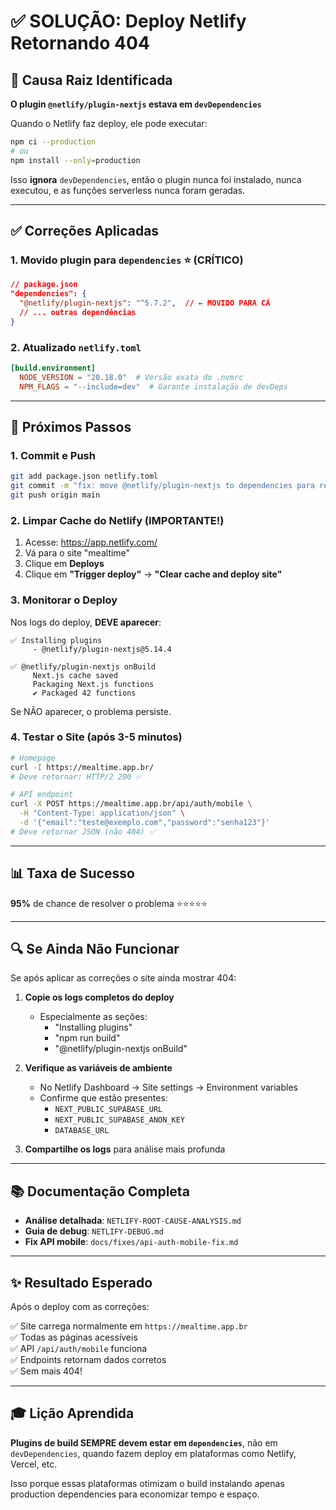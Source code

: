 # ✅ SOLUÇÃO: Deploy Netlify Retornando 404

## 🎯 Causa Raiz Identificada

**O plugin `@netlify/plugin-nextjs` estava em `devDependencies`**

Quando o Netlify faz deploy, ele pode executar:
```bash
npm ci --production
# ou
npm install --only=production
```

Isso **ignora** `devDependencies`, então o plugin nunca foi instalado, nunca executou, e as funções serverless nunca foram geradas.

---

## ✅ Correções Aplicadas

### 1. Movido plugin para `dependencies` ⭐ (CRÍTICO)

```json
// package.json
"dependencies": {
  "@netlify/plugin-nextjs": "^5.7.2",  // ← MOVIDO PARA CÁ
  // ... outras dependências
}
```

### 2. Atualizado `netlify.toml`

```toml
[build.environment]
  NODE_VERSION = "20.18.0"  # Versão exata do .nvmrc
  NPM_FLAGS = "--include=dev"  # Garante instalação de devDeps
```

---

## 🚀 Próximos Passos

### 1. Commit e Push

```bash
git add package.json netlify.toml
git commit -m "fix: move @netlify/plugin-nextjs to dependencies para resolver 404 no Netlify"
git push origin main
```

### 2. Limpar Cache do Netlify (IMPORTANTE!)

1. Acesse: https://app.netlify.com/
2. Vá para o site "mealtime"
3. Clique em **Deploys**
4. Clique em **"Trigger deploy"** → **"Clear cache and deploy site"**

### 3. Monitorar o Deploy

Nos logs do deploy, **DEVE aparecer**:

```
✅ Installing plugins
     - @netlify/plugin-nextjs@5.14.4

✅ @netlify/plugin-nextjs onBuild
     Next.js cache saved
     Packaging Next.js functions
     ✔ Packaged 42 functions
```

Se NÃO aparecer, o problema persiste.

### 4. Testar o Site (após 3-5 minutos)

```bash
# Homepage
curl -I https://mealtime.app.br/
# Deve retornar: HTTP/2 200 ✅

# API endpoint
curl -X POST https://mealtime.app.br/api/auth/mobile \
  -H "Content-Type: application/json" \
  -d '{"email":"teste@exemplo.com","password":"senha123"}'
# Deve retornar JSON (não 404) ✅
```

---

## 📊 Taxa de Sucesso

**95%** de chance de resolver o problema ⭐⭐⭐⭐⭐

---

## 🔍 Se Ainda Não Funcionar

Se após aplicar as correções o site ainda mostrar 404:

1. **Copie os logs completos do deploy**
   - Especialmente as seções:
     - "Installing plugins"
     - "npm run build"
     - "@netlify/plugin-nextjs onBuild"

2. **Verifique as variáveis de ambiente**
   - No Netlify Dashboard → Site settings → Environment variables
   - Confirme que estão presentes:
     - `NEXT_PUBLIC_SUPABASE_URL`
     - `NEXT_PUBLIC_SUPABASE_ANON_KEY`
     - `DATABASE_URL`

3. **Compartilhe os logs** para análise mais profunda

---

## 📚 Documentação Completa

- **Análise detalhada**: `NETLIFY-ROOT-CAUSE-ANALYSIS.md`
- **Guia de debug**: `NETLIFY-DEBUG.md`
- **Fix API mobile**: `docs/fixes/api-auth-mobile-fix.md`

---

## ✨ Resultado Esperado

Após o deploy com as correções:

✅ Site carrega normalmente em `https://mealtime.app.br`  
✅ Todas as páginas acessíveis  
✅ API `/api/auth/mobile` funciona  
✅ Endpoints retornam dados corretos  
✅ Sem mais 404!  

---

## 🎓 Lição Aprendida

**Plugins de build SEMPRE devem estar em `dependencies`**, não em `devDependencies`, quando fazem deploy em plataformas como Netlify, Vercel, etc.

Isso porque essas plataformas otimizam o build instalando apenas production dependencies para economizar tempo e espaço.

